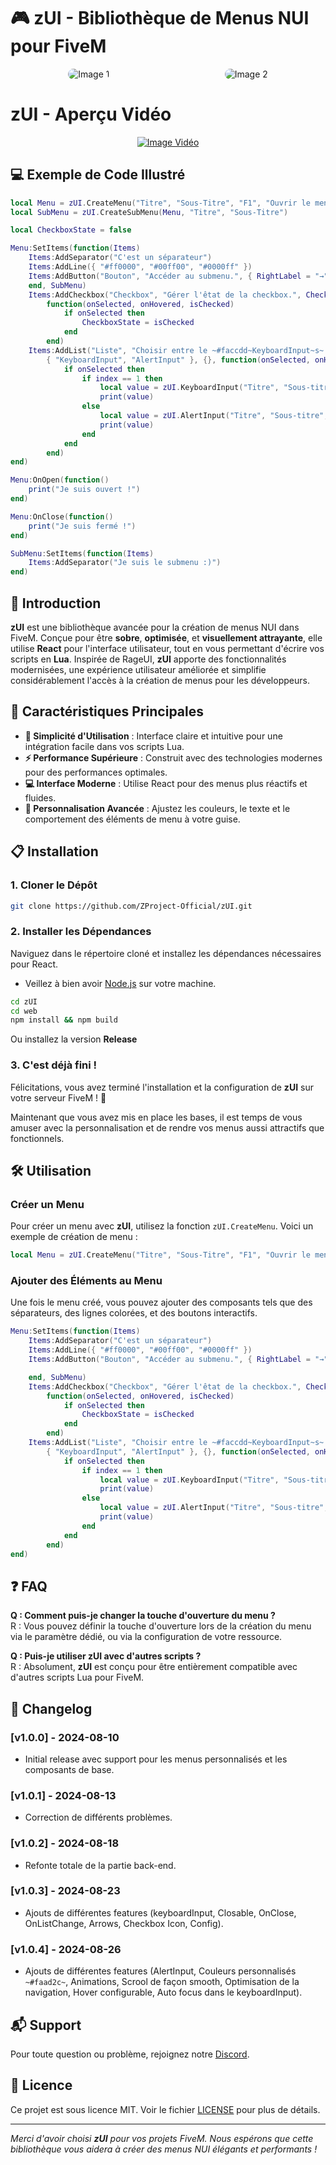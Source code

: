 # 🎮 **zUI - Bibliothèque de Menus NUI pour FiveM**

<div style="display: flex; justify-content: space-around;">
    <img src="https://i.imgur.com/mU2HFdM.png" alt="Image 1" style="border-radius: 1.5em"/>
    <img src="https://i.imgur.com/WCvQ301.png" alt="Image 2" style="border-radius: 1.5em"/>
</div>

# **zUI - Aperçu Vidéo**
<div style="display: flex; justify-content: space-around;">
    <a href="https://www.youtube.com/watch?v=NA2F-zxJpLk">
        <img src="https://i.imgur.com/7uXS39I.png" alt="Image Vidéo"/>
    </a>
</div>

## 💻 Exemple de Code Illustré

```lua
local Menu = zUI.CreateMenu("Titre", "Sous-Titre", "F1", "Ouvrir le menu exemple.", "https://i.ibb.co/z8TFzVq/banner.png")
local SubMenu = zUI.CreateSubMenu(Menu, "Titre", "Sous-Titre")

local CheckboxState = false

Menu:SetItems(function(Items)
    Items:AddSeparator("C'est un séparateur")
    Items:AddLine({ "#ff0000", "#00ff00", "#0000ff" })
    Items:AddButton("Bouton", "Accéder au submenu.", { RightLabel = "→" }, function(onSelected, onHovered)
    end, SubMenu)
    Items:AddCheckbox("Checkbox", "Gérer l'êtat de la checkbox.", CheckboxState, { LeftBadge = "CASH" },
        function(onSelected, onHovered, isChecked)
            if onSelected then
                CheckboxState = isChecked
            end
        end)
    Items:AddList("Liste", "Choisir entre le ~#faccdd~KeyboardInput~s~ et le ~#dcc789~AlertInput~s~.",
        { "KeyboardInput", "AlertInput" }, {}, function(onSelected, onHovered, onListChange, index)
            if onSelected then
                if index == 1 then
                    local value = zUI.KeyboardInput("Titre", "Sous-titre", "Placeholder", 50)
                    print(value)
                else
                    local value = zUI.AlertInput("Titre", "Sous-titre", "Le zUI est la meilleur librairie ?")
                    print(value)
                end
            end
        end)
end)

Menu:OnOpen(function()
    print("Je suis ouvert !")
end)

Menu:OnClose(function()
    print("Je suis fermé !")
end)

SubMenu:SetItems(function(Items)
    Items:AddSeparator("Je suis le submenu :)")
end)
```

## 🚀 **Introduction**

**zUI** est une bibliothèque avancée pour la création de menus NUI dans FiveM. Conçue pour être **sobre**, **optimisée**, et **visuellement attrayante**, elle utilise **React** pour l'interface utilisateur, tout en vous permettant d'écrire vos scripts en **Lua**. Inspirée de RageUI, **zUI** apporte des fonctionnalités modernisées, une expérience utilisateur améliorée et simplifie considérablement l'accès à la création de menus pour les développeurs.

## 🌟 **Caractéristiques Principales**

- **🔧 Simplicité d'Utilisation** : Interface claire et intuitive pour une intégration facile dans vos scripts Lua.
- **⚡ Performance Supérieure** : Construit avec des technologies modernes pour des performances optimales.
- **💻 Interface Moderne** : Utilise React pour des menus plus réactifs et fluides.
- **🎨 Personnalisation Avancée** : Ajustez les couleurs, le texte et le comportement des éléments de menu à votre guise.

## 📋 **Installation**

### 1. Cloner le Dépôt

```bash
git clone https://github.com/ZProject-Official/zUI.git
```

### 2. Installer les Dépendances

Naviguez dans le répertoire cloné et installez les dépendances nécessaires pour React.

- Veillez à bien avoir [Node.js](https://nodejs.org/fr) sur votre machine.

```bash
cd zUI
cd web
npm install && npm build
```

Ou installez la version **Release**

### 3. C'est déjà fini !

Félicitations, vous avez terminé l'installation et la configuration de **zUI** sur votre serveur FiveM ! 🚀

Maintenant que vous avez mis en place les bases, il est temps de vous amuser avec la personnalisation et de rendre vos menus aussi attractifs que fonctionnels.

## 🛠️ **Utilisation**

### Créer un Menu

Pour créer un menu avec **zUI**, utilisez la fonction `zUI.CreateMenu`. Voici un exemple de création de menu :

```lua
local Menu = zUI.CreateMenu("Titre", "Sous-Titre", "F1", "Ouvrir le menu exemple.", "Url de votre bannière")
```

### Ajouter des Éléments au Menu

Une fois le menu créé, vous pouvez ajouter des composants tels que des séparateurs, des lignes colorées, et des boutons interactifs.

```lua
Menu:SetItems(function(Items)
    Items:AddSeparator("C'est un séparateur")
    Items:AddLine({ "#ff0000", "#00ff00", "#0000ff" })
    Items:AddButton("Bouton", "Accéder au submenu.", { RightLabel = "→" }, function(onSelected, onHovered)

    end, SubMenu)
    Items:AddCheckbox("Checkbox", "Gérer l'êtat de la checkbox.", CheckboxState, { LeftBadge = "CASH" },
        function(onSelected, onHovered, isChecked)
            if onSelected then
                CheckboxState = isChecked
            end
        end)
    Items:AddList("Liste", "Choisir entre le ~#faccdd~KeyboardInput~s~ et le ~#dcc789~AlertInput~s~.",
        { "KeyboardInput", "AlertInput" }, {}, function(onSelected, onHovered, onListChange, index)
            if onSelected then
                if index == 1 then
                    local value = zUI.KeyboardInput("Titre", "Sous-titre", "Placeholder", 50)
                    print(value)
                else
                    local value = zUI.AlertInput("Titre", "Sous-titre", "Le zUI est la meilleur librairie ?")
                    print(value)
                end
            end
        end)
end)
```

## ❓ **FAQ**

**Q : Comment puis-je changer la touche d'ouverture du menu ?**  
R : Vous pouvez définir la touche d'ouverture lors de la création du menu via le paramètre dédié, ou via la configuration de votre ressource.

**Q : Puis-je utiliser zUI avec d'autres scripts ?**  
R : Absolument, **zUI** est conçu pour être entièrement compatible avec d'autres scripts Lua pour FiveM.

## 📝 **Changelog**

### [v1.0.0] - 2024-08-10

- Initial release avec support pour les menus personnalisés et les composants de base.

### [v1.0.1] - 2024-08-13

- Correction de différents problèmes.

### [v1.0.2] - 2024-08-18

- Refonte totale de la partie back-end.

### [v1.0.3] - 2024-08-23

- Ajouts de différentes features (keyboardInput, Closable, OnClose, OnListChange, Arrows, Checkbox Icon, Config).

### [v1.0.4] - 2024-08-26

- Ajouts de différentes features (AlertInput, Couleurs personnalisés `~#faad2c~`, Animations, Scrool de façon smooth, Optimisation de la navigation, Hover configurable, Auto focus dans le keyboardInput).

## 📬 **Support**

Pour toute question ou problème, rejoignez notre [Discord](https://discord.gg/ZGzmkMd4rs).

## 📜 **Licence**

Ce projet est sous licence MIT. Voir le fichier [LICENSE](LICENSE) pour plus de détails.

---

_Merci d'avoir choisi **zUI** pour vos projets FiveM. Nous espérons que cette bibliothèque vous aidera à créer des menus NUI élégants et performants !_
